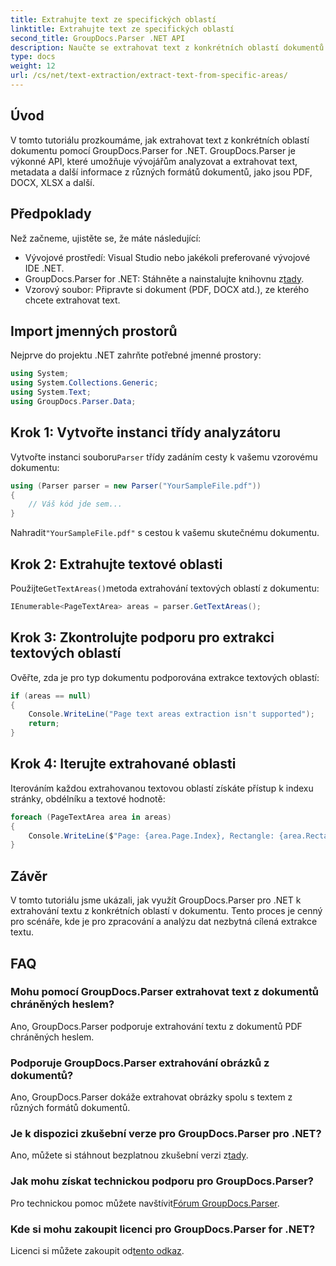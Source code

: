 ```yaml
---
title: Extrahujte text ze specifických oblastí
linktitle: Extrahujte text ze specifických oblastí
second_title: GroupDocs.Parser .NET API
description: Naučte se extrahovat text z konkrétních oblastí dokumentů pomocí GroupDocs.Parser for .NET. Snadný průvodce krok za krokem.
type: docs
weight: 12
url: /cs/net/text-extraction/extract-text-from-specific-areas/
---
```

## Úvod
V tomto tutoriálu prozkoumáme, jak extrahovat text z konkrétních oblastí dokumentu pomocí GroupDocs.Parser for .NET. GroupDocs.Parser je výkonné API, které umožňuje vývojářům analyzovat a extrahovat text, metadata a další informace z různých formátů dokumentů, jako jsou PDF, DOCX, XLSX a další.
## Předpoklady
Než začneme, ujistěte se, že máte následující:
- Vývojové prostředí: Visual Studio nebo jakékoli preferované vývojové IDE .NET.
-  GroupDocs.Parser for .NET: Stáhněte a nainstalujte knihovnu z[tady](https://releases.groupdocs.com/parser/net/).
- Vzorový soubor: Připravte si dokument (PDF, DOCX atd.), ze kterého chcete extrahovat text.

## Import jmenných prostorů
Nejprve do projektu .NET zahrňte potřebné jmenné prostory:
```csharp
using System;
using System.Collections.Generic;
using System.Text;
using GroupDocs.Parser.Data;
```
## Krok 1: Vytvořte instanci třídy analyzátoru
 Vytvořte instanci souboru`Parser` třídy zadáním cesty k vašemu vzorovému dokumentu:
```csharp
using (Parser parser = new Parser("YourSampleFile.pdf"))
{
    // Váš kód jde sem...
}
```
 Nahradit`"YourSampleFile.pdf"` s cestou k vašemu skutečnému dokumentu.
## Krok 2: Extrahujte textové oblasti
 Použijte`GetTextAreas()`metoda extrahování textových oblastí z dokumentu:
```csharp
IEnumerable<PageTextArea> areas = parser.GetTextAreas();
```
## Krok 3: Zkontrolujte podporu pro extrakci textových oblastí
Ověřte, zda je pro typ dokumentu podporována extrakce textových oblastí:
```csharp
if (areas == null)
{
    Console.WriteLine("Page text areas extraction isn't supported");
    return;
}
```
## Krok 4: Iterujte extrahované oblasti
Iterováním každou extrahovanou textovou oblastí získáte přístup k indexu stránky, obdélníku a textové hodnotě:
```csharp
foreach (PageTextArea area in areas)
{
    Console.WriteLine($"Page: {area.Page.Index}, Rectangle: {area.Rectangle}, Text: {area.Text}");
}
```

## Závěr
V tomto tutoriálu jsme ukázali, jak využít GroupDocs.Parser pro .NET k extrahování textu z konkrétních oblastí v dokumentu. Tento proces je cenný pro scénáře, kde je pro zpracování a analýzu dat nezbytná cílená extrakce textu.

## FAQ
### Mohu pomocí GroupDocs.Parser extrahovat text z dokumentů chráněných heslem?
Ano, GroupDocs.Parser podporuje extrahování textu z dokumentů PDF chráněných heslem.
### Podporuje GroupDocs.Parser extrahování obrázků z dokumentů?
Ano, GroupDocs.Parser dokáže extrahovat obrázky spolu s textem z různých formátů dokumentů.
### Je k dispozici zkušební verze pro GroupDocs.Parser pro .NET?
 Ano, můžete si stáhnout bezplatnou zkušební verzi z[tady](https://releases.groupdocs.com/).
### Jak mohu získat technickou podporu pro GroupDocs.Parser?
 Pro technickou pomoc můžete navštívit[Fórum GroupDocs.Parser](https://forum.groupdocs.com/c/parser/17).
### Kde si mohu zakoupit licenci pro GroupDocs.Parser for .NET?
 Licenci si můžete zakoupit od[tento odkaz](https://purchase.groupdocs.com/buy).